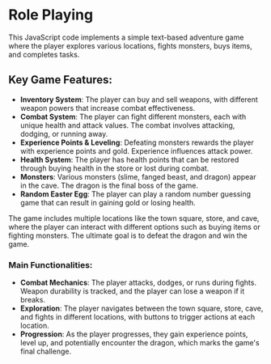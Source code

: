 # Role Playing

This JavaScript code implements a simple text-based adventure game where the player explores various locations, fights monsters, buys items, and completes tasks. 

## Key Game Features:
- **Inventory System**: The player can buy and sell weapons, with different weapon powers that increase combat effectiveness.
- **Combat System**: The player can fight different monsters, each with unique health and attack values. The combat involves attacking, dodging, or running away.
- **Experience Points & Leveling**: Defeating monsters rewards the player with experience points and gold. Experience influences attack power.
- **Health System**: The player has health points that can be restored through buying health in the store or lost during combat.
- **Monsters**: Various monsters (slime, fanged beast, and dragon) appear in the cave. The dragon is the final boss of the game.
- **Random Easter Egg**: The player can play a random number guessing game that can result in gaining gold or losing health.
  
The game includes multiple locations like the town square, store, and cave, where the player can interact with different options such as buying items or fighting monsters. The ultimate goal is to defeat the dragon and win the game.

### Main Functionalities:
- **Combat Mechanics**: The player attacks, dodges, or runs during fights. Weapon durability is tracked, and the player can lose a weapon if it breaks.
- **Exploration**: The player navigates between the town square, store, cave, and fights in different locations, with buttons to trigger actions at each location.
- **Progression**: As the player progresses, they gain experience points, level up, and potentially encounter the dragon, which marks the game's final challenge.
